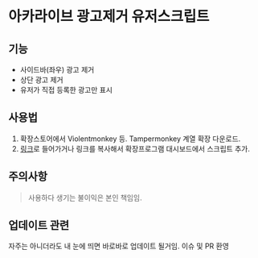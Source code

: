 # 아카라이브 광고제거 유저스크립트

## 기능

- 사이드바(좌우) 광고 제거
- 상단 광고 제거
- 유저가 직접 등록한 광고만 표시

## 사용법

1. 확장스토어에서 Violentmonkey 등. Tampermonkey 계열 확장 다운로드.
2. <a href="https://github.com/panta5/arca-live-ad/raw/main/%EC%95%84%EC%B9%B4%EA%B4%91%EA%B3%A0%EC%A0%9C%EA%B1%B0.user.js" target="_blank">링크</a>로 들어가거나 링크를 복사해서 확장프로그램 대시보드에서 스크립트 추가.

## 주의사항

> 사용하다 생기는 불이익은 본인 책임임.

## 업데이트 관련

자주는 아니더라도 내 눈에 띄면 바로바로 업데이트 될거임.
이슈 및 PR 환영
